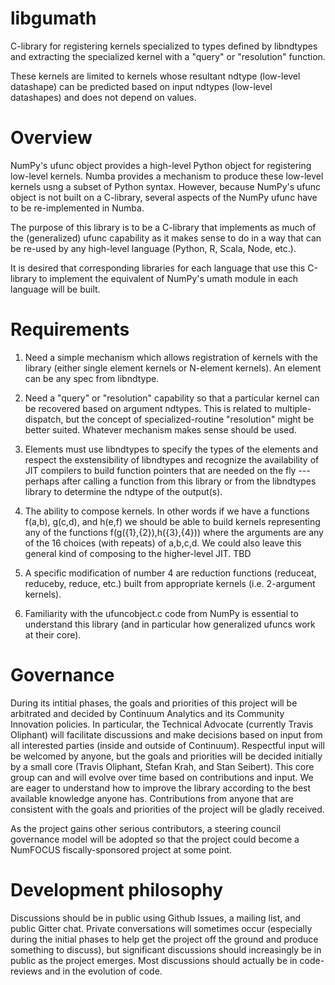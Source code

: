 # libgumath
C-library for registering kernels specialized to types defined by libndtypes and extracting the specialized kernel with a "query" or "resolution" function.

These kernels are limited to kernels whose resultant ndtype (low-level datashape) can be predicted based on input ndtypes (low-level datashapes) and does not depend on values.

# Overview
NumPy's ufunc object provides a high-level Python object for registering low-level kernels.  Numba provides a mechanism to produce these low-level kernels usng a subset of Python syntax.   However, because NumPy's ufunc object is not built on a C-library, several aspects of the NumPy ufunc have to be re-implemented in Numba.    

The purpose of this library is to be a C-library that implements as much of the (generalized) ufunc capability as it makes sense to do in a way that can be re-used by any high-level language (Python, R, Scala, Node, etc.).

It is desired that corresponding libraries for each language that use this C-library to implement the equivalent of NumPy's umath module in each language will be built.  

# Requirements

1) Need a simple mechanism which allows registration of kernels with the library (either single element kernels or N-element kernels).  An element can be any spec from libndtype.

2) Need a "query" or "resolution" capability so that a particular kernel can be recovered based on argument ndtypes.   This is related to multiple-dispatch, but the concept of specialized-routine "resolution" might be better suited.   Whatever mechanism makes sense should be used.

3) Elements must use libndtypes to specify the types of the elements and respect the exstensibility of libndtypes and recognize the availability of JIT compilers to build function pointers that are needed on the fly --- perhaps after calling a function from this library or from the libndtypes library to determine the ndtype of the output(s). 

4) The ability to compose kernels.  In other words if we have a functions f(a,b), g(c,d), and h(e,f) we should be able to build kernels representing any of the functions f(g({1},{2}),h({3},{4})) where the arguments are any of the 16 choices (with repeats) of a,b,c,d.  We could also leave this general kind of composing to the higher-level JIT.   TBD  

5) A specific modification of number 4 are reduction functions (reduceat, reduceby, reduce, etc.) built from appropriate kernels (i.e. 2-argument kernels). 

6) Familiarity with the ufuncobject.c code from NumPy is essential to understand this library (and in particular how generalized ufuncs work at their core). 

# Governance
During its intitial phases, the goals and priorities of this project will be arbitrated and decided by Continuum Analytics and its Community Innovation policies.  In particular, the Technical Advocate (currently Travis Oliphant) will facilitate discussions and make decisions based on input from all interested parties (inside and outside of Continuum).  Respectful input will be welcomed by anyone, but the goals and priorities will be decided initially by a small core (Travis Oliphant, Stefan Krah, and Stan Seibert).  This core group can and will evolve over time based on contributions and input.  We are eager to understand how to improve the library according to the best available knowledge anyone has.  Contributions from anyone that are consistent with the goals and priorities of the project will be gladly received.  

As the project gains other serious contributors, a steering council governance model will be adopted so that the project could become a NumFOCUS fiscally-sponsored project at some point.

# Development philosophy
Discussions should be in public using Github Issues, a mailing list, and public Gitter chat.  Private conversations will sometimes occur (especially during the initial phases to help get the project off the ground and produce something to discuss), but significant discussions should increasingly be in public as the project emerges.  Most discussions should actually be in code-reviews and in the evolution of code.
